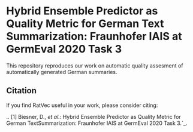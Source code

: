 # Hybrid Ensemble Predictor as Quality Metric for German Text Summarization: Fraunhofer IAIS at GermEval 2020 Task 3


This repository reproduces our work on automatic quality assesment of automatically generated German summaries.

Citation
--------
If you find RatVec useful in your work, please consider citing:


.. [1] Biesner, D., *et al.*: Hybrid Ensemble Predictor as Quality Metric for German TextSummarization: Fraunhofer IAIS at GermEval 2020 Task 3.`_.

